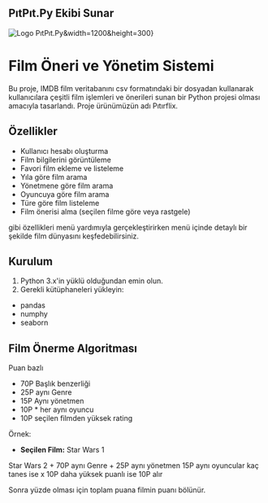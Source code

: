 ## PıtPıt.Py Ekibi Sunar

![Logo PıtPıt.Py](images/PıtPıt.Py.png)&width=1200&height=300}


# Film Öneri ve Yönetim Sistemi

Bu proje, IMDB film veritabanını csv formatındaki bir dosyadan kullanarak kullanıcılara çeşitli film işlemleri ve önerileri sunan bir Python projesi olması amacıyla tasarlandı. Proje ürünümüzün adı Pıtırflix.

## Özellikler

- Kullanıcı hesabı oluşturma
- Film bilgilerini görüntüleme
- Favori film ekleme ve listeleme
- Yıla göre film arama
- Yönetmene göre film arama
- Oyuncuya göre film arama
- Türe göre film listeleme
- Film önerisi alma (seçilen filme göre veya rastgele)

gibi özellikleri menü yardımıyla gerçekleştirirken menü içinde detaylı bir şekilde film dünyasını keşfedebilirsiniz. 

## Kurulum

1. Python 3.x'in yüklü olduğundan emin olun.
2. Gerekli kütüphaneleri yükleyin:
- pandas
- numphy
- seaborn

## Film Önerme Algoritması

Puan bazlı 

- 70P Başlık benzerliği
- 25P aynı Genre
- 15P Aynı yönetmen
- 10P * her aynı oyuncu
- 10P seçilen filmden yüksek rating

Örnek:

- **Seçilen Film:** Star Wars 1

Star Wars 2 + 70P
aynı Genre + 25P
aynı yönetmen 15P
aynı oyuncular kaç tanes ise x 10P
daha yüksek puanlı ise 10P alır

Sonra yüzde olması için toplam puana filmin puanı bölünür.
